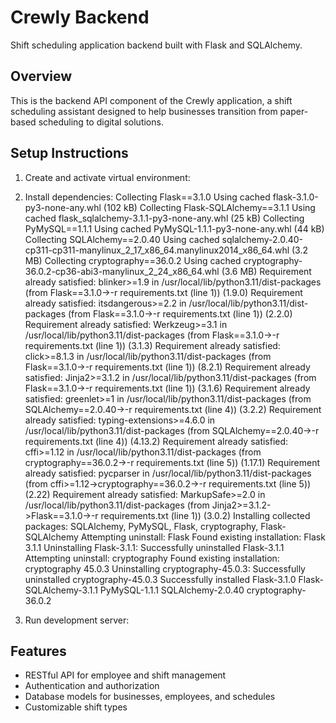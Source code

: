 # Crewly Backend

Shift scheduling application backend built with Flask and SQLAlchemy.

## Overview
This is the backend API component of the Crewly application, a shift scheduling assistant designed to help businesses transition from paper-based scheduling to digital solutions.

## Setup Instructions
1. Create and activate virtual environment: 
   
2. Install dependencies: Collecting Flask==3.1.0
  Using cached flask-3.1.0-py3-none-any.whl (102 kB)
Collecting Flask-SQLAlchemy==3.1.1
  Using cached flask_sqlalchemy-3.1.1-py3-none-any.whl (25 kB)
Collecting PyMySQL==1.1.1
  Using cached PyMySQL-1.1.1-py3-none-any.whl (44 kB)
Collecting SQLAlchemy==2.0.40
  Using cached sqlalchemy-2.0.40-cp311-cp311-manylinux_2_17_x86_64.manylinux2014_x86_64.whl (3.2 MB)
Collecting cryptography==36.0.2
  Using cached cryptography-36.0.2-cp36-abi3-manylinux_2_24_x86_64.whl (3.6 MB)
Requirement already satisfied: blinker>=1.9 in /usr/local/lib/python3.11/dist-packages (from Flask==3.1.0->-r requirements.txt (line 1)) (1.9.0)
Requirement already satisfied: itsdangerous>=2.2 in /usr/local/lib/python3.11/dist-packages (from Flask==3.1.0->-r requirements.txt (line 1)) (2.2.0)
Requirement already satisfied: Werkzeug>=3.1 in /usr/local/lib/python3.11/dist-packages (from Flask==3.1.0->-r requirements.txt (line 1)) (3.1.3)
Requirement already satisfied: click>=8.1.3 in /usr/local/lib/python3.11/dist-packages (from Flask==3.1.0->-r requirements.txt (line 1)) (8.2.1)
Requirement already satisfied: Jinja2>=3.1.2 in /usr/local/lib/python3.11/dist-packages (from Flask==3.1.0->-r requirements.txt (line 1)) (3.1.6)
Requirement already satisfied: greenlet>=1 in /usr/local/lib/python3.11/dist-packages (from SQLAlchemy==2.0.40->-r requirements.txt (line 4)) (3.2.2)
Requirement already satisfied: typing-extensions>=4.6.0 in /usr/local/lib/python3.11/dist-packages (from SQLAlchemy==2.0.40->-r requirements.txt (line 4)) (4.13.2)
Requirement already satisfied: cffi>=1.12 in /usr/local/lib/python3.11/dist-packages (from cryptography==36.0.2->-r requirements.txt (line 5)) (1.17.1)
Requirement already satisfied: pycparser in /usr/local/lib/python3.11/dist-packages (from cffi>=1.12->cryptography==36.0.2->-r requirements.txt (line 5)) (2.22)
Requirement already satisfied: MarkupSafe>=2.0 in /usr/local/lib/python3.11/dist-packages (from Jinja2>=3.1.2->Flask==3.1.0->-r requirements.txt (line 1)) (3.0.2)
Installing collected packages: SQLAlchemy, PyMySQL, Flask, cryptography, Flask-SQLAlchemy
  Attempting uninstall: Flask
    Found existing installation: Flask 3.1.1
    Uninstalling Flask-3.1.1:
      Successfully uninstalled Flask-3.1.1
  Attempting uninstall: cryptography
    Found existing installation: cryptography 45.0.3
    Uninstalling cryptography-45.0.3:
      Successfully uninstalled cryptography-45.0.3
Successfully installed Flask-3.1.0 Flask-SQLAlchemy-3.1.1 PyMySQL-1.1.1 SQLAlchemy-2.0.40 cryptography-36.0.2
3. Run development server: 

## Features
- RESTful API for employee and shift management
- Authentication and authorization
- Database models for businesses, employees, and schedules
- Customizable shift types
